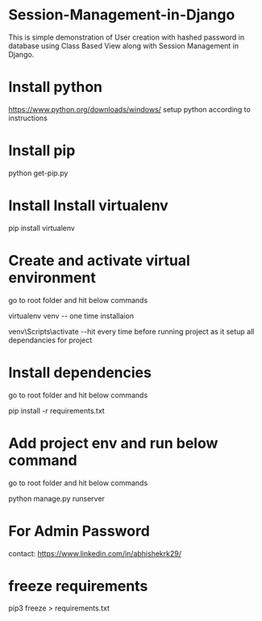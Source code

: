# Session-Management-in-Django
This is simple demonstration of User creation with hashed password in database using Class Based View along with Session Management in Django.

# Install python

https://www.python.org/downloads/windows/
setup python according to instructions

# Install pip
python get-pip.py

# Install Install virtualenv
pip install virtualenv

# Create and activate virtual environment
go to root folder and hit below commands

virtualenv venv -- one time installaion

venv\Scripts\activate --hit every time before running project as it setup all dependancies for project

# Install dependencies 
go to root folder and hit below commands

pip install -r requirements.txt 

# Add project env and run below command
go to root folder and hit below commands

python manage.py runserver

# For Admin Password
contact: https://www.linkedin.com/in/abhishekrk29/

# freeze requirements

pip3 freeze > requirements.txt

